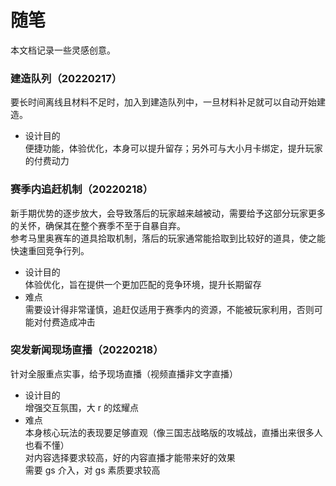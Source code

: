 # 随笔
本文档记录一些灵感创意。

### 建造队列（20220217）
要长时间离线且材料不足时，加入到建造队列中，一旦材料补足就可以自动开始建造。
- 设计目的<br>
便捷功能，体验优化，本身可以提升留存；另外可与大小月卡绑定，提升玩家的付费动力

### 赛季内追赶机制（20220218）
新手期优势的逐步放大，会导致落后的玩家越来越被动，需要给予这部分玩家更多的关怀，确保其在整个赛季不至于自暴自弃。<br>
参考马里奥赛车的道具拾取机制，落后的玩家通常能拾取到比较好的道具，使之能快速重回竞争行列。
- 设计目的<br>体验优化，旨在提供一个更加匹配的竞争环境，提升长期留存
- 难点<br>需要设计得非常谨慎，追赶仅适用于赛季内的资源，不能被玩家利用，否则可能对付费造成冲击

### 突发新闻现场直播（20220218）
针对全服重点实事，给予现场直播（视频直播非文字直播）
- 设计目的<br>增强交互氛围，大 r 的炫耀点
- 难点<br>
本身核心玩法的表现要足够直观（像三国志战略版的攻城战，直播出来很多人也看不懂）<br>
对内容选择要求较高，好的内容直播才能带来好的效果<br>
需要 gs 介入，对 gs 素质要求较高
